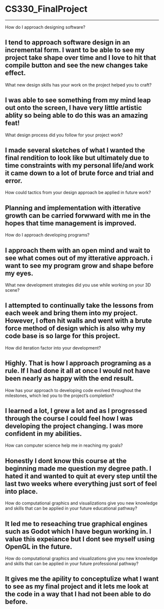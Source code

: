 # CS330_FinalProject

---------------------------------------------------------------------------------------------------------------------------------------------------------------------------------
How do I approach designing software?

I tend to approach software design in an incremental form. I want to be able to see my project take shape over time and I love to hit that compile button and see the new changes take effect.
--------------------------------------------------------------------------------------------------------------------------------------------------------------------------------
What new design skills has your work on the project helped you to craft?

I was able to see something from my mind leap out onto the screen, I have very little artistic ablity so being able to do this was an amazing feat!
-------------------------------------------------------------------------------------
What design process did you follow for your project work?

I made several sketches of what I wanted the final rendition to look like but ultimately due to time constraints with my personal life/and work it came down to a lot of brute force and trial and error.
-------------------------------------------------------------------------------------
How could tactics from your design approach be applied in future work?

Planning and implementation with itterative growth can be carried forwward with me in the hopes that time management is improved.
-------------------------------------------------------------------------------------
How do I approach developing programs?

I approach them with an open mind and wait to see what comes out of my itterative approach. i want to see my program grow and shape before my eyes.
-------------------------------------------------------------------------------------
What new development strategies did you use while working on your 3D scene?

I attempted to continually take the lessons from each week and bring them into my project. However, I often hit walls and went with a brute force method of design which is also why my code base is so large for this project.
-------------------------------------------------------------------------------------
How did iteration factor into your development?

Highly. That is how I approach programing as a rule. If I had done it all at once I would not have been nearly as happy with the end result.
-------------------------------------------------------------------------------------
How has your approach to developing code evolved throughout the milestones, which led you to the project’s completion?

I learned a lot, I grew a lot and as I progressed through the course I could feel how I was developing the project changing. I was more confident in my abilities.
-------------------------------------------------------------------------------------
How can computer science help me in reaching my goals?

Honestly I dont know this course at the beginning made me question my degree path. I hated it and wanted to quit at every step until the last two weeks where everything just sort of feel into place.
-------------------------------------------------------------------------------------
How do computational graphics and visualizations give you new knowledge and skills that can be applied in your future educational pathway?

It led me to reseaching true graphical engines such as Godot which I have begun working in. I value this expeiance but I dont see myself using OpenGL in the future.
-------------------------------------------------------------------------------------
How do computational graphics and visualizations give you new knowledge and skills that can be applied in your future professional pathway?

It gives me the apility to conceptulize what I want to see as my final project and it lets me look at the code in a way that I had not been able to do before.
-------------------------------------------------------------------------------------

